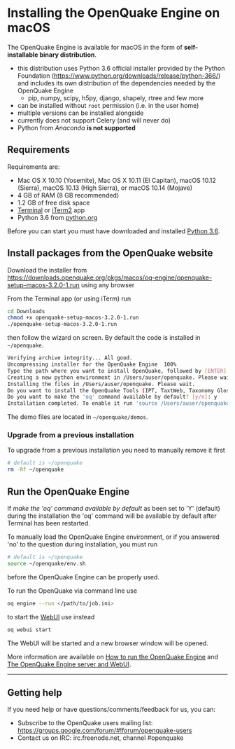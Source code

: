 # Installing the OpenQuake Engine on macOS

The OpenQuake Engine is available for macOS in the form of **self-installable binary distribution**.

- this distribution uses Python 3.6 official installer provided by the Python Foundation (https://www.python.org/downloads/release/python-366/) and includes its own distribution of the dependencies needed by the OpenQuake Engine
    - pip, numpy, scipy, h5py, django, shapely, rtree and few more
- can be installed without `root` permission (i.e. in the user home)
- multiple versions can be installed alongside
- currently does not support Celery (and will never do)
- Python from _Anaconda_ **is not supported**

## Requirements

Requirements are:

- Mac OS X 10.10 (Yosemite), Mac OS X 10.11 (El Capitan), macOS 10.12 (Sierra), macOS 10.13 (High Sierra), or macOS 10.14 (Mojave)
- 4 GB of RAM (8 GB recommended)
- 1.2 GB of free disk space
- [Terminal](https://support.apple.com/guide/terminal/welcome) or [iTerm2](https://www.iterm2.com/) app
- Python 3.6 from [python.org](https://python.org)

Before you can start you must have downloaded and installed [Python 3.6](https://www.python.org/ftp/python/3.6.6/python-3.6.6-macosx10.9.pkg).

## Install packages from the OpenQuake website

Download the installer from https://downloads.openquake.org/pkgs/macos/oq-engine/openquake-setup-macos-3.2.0-1.run using any browser

From the Terminal app (or using iTerm) run

```bash
cd Downloads
chmod +x openquake-setup-macos-3.2.0-1.run
./openquake-setup-macos-3.2.0-1.run
```
then follow the wizard on screen. By default the code is installed in `~/openquake`.

```bash
Verifying archive integrity... All good.
Uncompressing installer for the OpenQuake Engine  100%
Type the path where you want to install OpenQuake, followed by [ENTER]. Otherwise leave blank, it will be installed in /Users/auser/openquake:
Creating a new python environment in /Users/auser/openquake. Please wait.
Installing the files in /Users/auser/openquake. Please wait.
Do you want to install the OpenQuake Tools (IPT, TaxtWeb, Taxonomy Glossary)? [y/n]: y
Do you want to make the 'oq' command available by default? [y/n]: y
Installation completed. To enable it run 'source /Users/auser/openquake/env.sh'
```

The demo files are located in `~/openquake/demos`.


### Upgrade from a previous installation

To upgrade from a previous installation you need to manually remove it first

```bash
# default is ~/openquake
rm -Rf ~/openquake
```


## Run the OpenQuake Engine

If _make the 'oq' command available by default_ as been set to 'Y' (default) during the installation
the 'oq' command will be available by default after Terminal has been restarted.

To manually load the OpenQuake Engine environment, or if you answered 'no' to the question during installation, you must run

```bash
# default is ~/openquake
source ~/openquake/env.sh
```

before the OpenQuake Engine can be properly used.

To run the OpenQuake via command line use

```bash
oq engine --run </path/to/job.ini>
```

to start the [WebUI](../running/server.md) use instead

```bash
oq webui start
```
The WebUI will be started and a new browser window will be opened.

More information are available on [How to run the OpenQuake Engine](../running/unix.md) and [The OpenQuake Engine server and WebUI](../running/server.md).

***

## Getting help
If you need help or have questions/comments/feedback for us, you can:
  * Subscribe to the OpenQuake users mailing list: https://groups.google.com/forum/#!forum/openquake-users
  * Contact us on IRC: irc.freenode.net, channel #openquake
